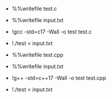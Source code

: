 * %%writefile test.c

* %%writefile input.txt

* !gcc -std=c17 -Wall -o test test.c
  
* !./test < input.txt

* %%writefile test.cpp

* %%writefile input.txt

* !g++ -std=c++17 -Wall -o test test.cpp
  
* !./test < input.txt
